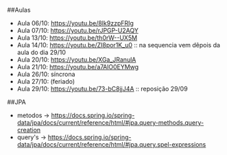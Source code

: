 ##Aulas

- Aula 06/10: https://youtu.be/8Ik9zzpFRIg
- Aula 07/10: https://youtu.be/rJPGP-U2AQY
- Aula 13/10: https://youtu.be/th0rW--UX5M
- Aula 14/10: https://youtu.be/ZI8por1K_u0 :: na sequencia vem dêpois da aula do dia 29/10
- Aula 20/10: https://youtu.be/XGa_JRanulA
- Aula 21/10: https://youtu.be/a7AlO0EYMwg
- Aula 26/10: síncrona
- Aula 27/10: (feriado)
- Aula 29/10: https://youtu.be/73-bC8jjJ4A :: reposição 29/09 

##JPA

- metodos -> https://docs.spring.io/spring-data/jpa/docs/current/reference/html/#jpa.query-methods.query-creation
- query's -> https://docs.spring.io/spring-data/jpa/docs/current/reference/html/#jpa.query.spel-expressions


